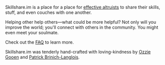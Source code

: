 Skillshare.im is a place for a place for
[effective altruists](http://80000hours.org/what-is-an-effective-altruist)
to share their skills, stuff, and even couches with one another.

Helping other help others—what could be more helpful? Not only will
you improve the world; you'll connect with others in the community.
You might even meet your soulmate.

Check out the [FAQ](/faq) to learn more.

Skillshare.im was tenderly hand-crafted with loving-kindness by
[Ozzie Gooen](http://ozziegooen.com/) and
[Patrick Brinich-Langlois](http://www.patrickbrinichlanglois.com/).
